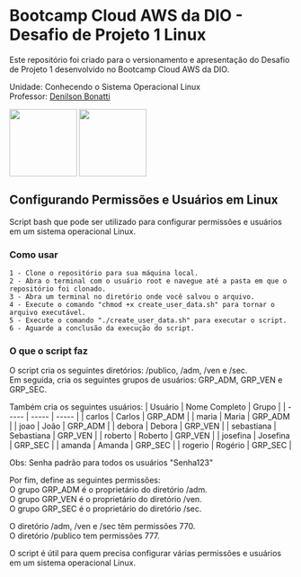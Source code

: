# Bootcamp Cloud AWS da DIO - Desafio de Projeto 1 Linux
Este repositório foi criado para o versionamento e apresentação do Desafio de Projeto 1 desenvolvido no Bootcamp Cloud AWS da DIO.

Unidade: Conhecendo o Sistema Operacional Linux <br>
Professor: [Denilson Bonatti](https://github.com/denilsonbonatti/)

<a href="https://www.dio.me/bootcamp/bootcamp-cloud-aws"><img src="https://hermes.digitalinnovation.one/tracks/af22d4a0-463f-48c5-a70c-4961d5e618d0.png" align="center" height="120" width="120" ></a> <a href="https://www.dio.me/"><img src="https://hermes.digitalinnovation.one/assets/diome/logo-full.svg" align="center" height="120" width="120" ></a> <br>

## Configurando Permissões e Usuários em Linux
Script bash que pode ser utilizado para configurar permissões e usuários em um sistema operacional Linux.

### Como usar
    1 - Clone o repositório para sua máquina local.
    2 - Abra o terminal com o usuário root e navegue até a pasta em que o repositório foi clonado.
    3 - Abra um terminal no diretório onde você salvou o arquivo.
    4 - Execute o comando "chmod +x create_user_data.sh" para tornar o arquivo executável.
    5 - Execute o comando "./create_user_data.sh" para executar o script.
    6 - Aguarde a conclusão da execução do script.

### O que o script faz
O script cria os seguintes diretórios: /publico, /adm, /ven e /sec. <br>
Em seguida, cria os seguintes grupos de usuários: GRP_ADM, GRP_VEN e GRP_SEC.

Também cria os seguintes usuários:
| Usuário | Nome Completo | Grupo |
| ----- | ----- | ----- |
| carlos | Carlos | GRP_ADM |
| maria | Maria | GRP_ADM |
| joao | João | GRP_ADM |
| debora | Debora | GRP_VEN |
| sebastiana | Sebastiana | GRP_VEN |
| roberto | Roberto | GRP_VEN |
| josefina | Josefina | GRP_SEC |
| amanda | Amanda | GRP_SEC |
| rogerio | Rogério | GRP_SEC |

Obs: Senha padrão para todos os usuários "Senha123"

Por fim, define as seguintes permissões: <br>
O grupo GRP_ADM é o proprietário do diretório /adm. <br>
O grupo GRP_VEN é o proprietário do diretório /ven. <br>
O grupo GRP_SEC é o proprietário do diretório /sec.

O diretório /adm, /ven e /sec têm permissões 770. <br>
O diretório /publico tem permissões 777.

O script é útil para quem precisa configurar várias permissões e usuários em um sistema operacional Linux.
